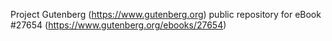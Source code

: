 Project Gutenberg (https://www.gutenberg.org) public repository for eBook #27654 (https://www.gutenberg.org/ebooks/27654)
